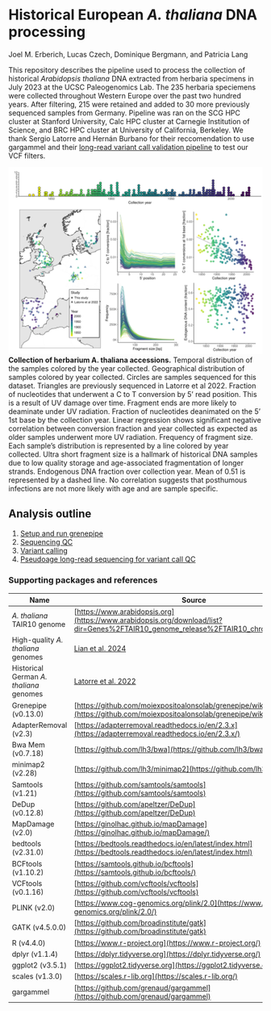 # Historical European *A. thaliana* DNA processing

Joel M. Erberich, Lucas Czech, Dominique Bergmann, and Patricia Lang

This repository describes the pipeline used to process the collection of historical *Arabidopsis thaliana* DNA extracted from herbaria specimens in July 2023 at the UCSC Paleogenomics Lab. The 235 herbaria speciemens were collected throughout Western Europe over the past two hundred years. After filtering, 215 were retained and added to 30 more previously sequenced samples from Germany. Pipeline was ran on the SCG HPC cluster at Stanford University, Calc HPC cluster at Carnegie Institution of Science, and BRC HPC cluster at University of California, Berkeley. We thank Sergio Latorre and Hernán Burbano for their reccomendation to use gargammel and their [long-read variant call validation pipeline](https://github.com/Burbano-Lab/rice-blast-variant-calling/) to test our VCF filters.


![Map of Western Europe and collection sites-colored by year](plots/historical_dna_geoposition.png)
**Collection of herbarium A. thaliana accessions.** Temporal distribution of the samples colored by the year collected. Geographical distribution of samples colored by year collected. Circles are samples sequenced for this dataset. Triangles are previously sequenced in Latorre et al 2022. Fraction of nucleotides that underwent a C to T conversion by 5’ read position. This is a result of UV damage over time. Fragment ends are more likely to deaminate under UV radiation. Fraction of nucleotides deanimated on the 5’ 1st base by the collection year. Linear regression shows significant negative correlation between conversion fraction and year collected as expected as older samples underwent more UV radiation. Frequency of fragment size. Each sample’s distribution is represented by a line colored by year collected. Ultra short fragment size is a hallmark of historical DNA samples due to low quality storage and age-associated fragmentation of longer strands. Endogenous DNA fraction over collection year. Mean of 0.51 is represented by a dashed line. No correlation suggests that posthumous infections are not more likely with age and are sample specific.

## Analysis outline
1. [Setup and run grenepipe](code/01_run_grenepipe.md)
2. [Sequencing QC](code/02_sequencing_qc.md)
3. [Variant calling](code/03_variant_call.md)
4. [Pseudoage long-read sequencing for variant call QC](code/04_pseudoage_long_read_athaliana.md)


### Supporting packages and references
| Name | Source |
| ----------- | ----------- |
| *A. thaliana* TAIR10 genome | [https://www.arabidopsis.org](https://www.arabidopsis.org/download/list?dir=Genes%2FTAIR10_genome_release%2FTAIR10_chromosome_files) |
| High-quality *A. thaliana* genomes | [Lian et al. 2024](https://doi.org/10.1038/s41588-024-01715-9) |
| Historical German *A. thaliana* genomes | [Latorre et al. 2022](https://doi.org/10.5281/zenodo.7156189) |
| Grenepipe (v0.13.0) | [https://github.com/moiexpositoalonsolab/grenepipe/wiki](https://github.com/moiexpositoalonsolab/grenepipe/wiki) |
| AdapterRemoval (v2.3) | [https://adapterremoval.readthedocs.io/en/2.3.x](https://adapterremoval.readthedocs.io/en/2.3.x/) |
| Bwa Mem (v0.7.18) | [https://github.com/lh3/bwa](https://github.com/lh3/bwa) |
| minimap2 (v2.28) | [https://github.com/lh3/minimap2](https://github.com/lh3/minimap2) |
| Samtools (v1.21) | [https://github.com/samtools/samtools](https://github.com/samtools/samtools) |
| DeDup (v0.12.8) | [https://github.com/apeltzer/DeDup](https://github.com/apeltzer/DeDup) |
| MapDamage (v2.0) | [https://ginolhac.github.io/mapDamage](https://ginolhac.github.io/mapDamage/) |
| bedtools (v2.31.0) | [https://bedtools.readthedocs.io/en/latest/index.html](https://bedtools.readthedocs.io/en/latest/index.html) |
| BCFtools (v1.10.2) | [https://samtools.github.io/bcftools](https://samtools.github.io/bcftools/) |
| VCFtools (v0.1.16) | [https://github.com/vcftools/vcftools](https://github.com/vcftools/vcftools) |
| PLINK (v2.0) | [https://www.cog-genomics.org/plink/2.0](https://www.cog-genomics.org/plink/2.0/) |
| GATK (v4.5.0.0) | [https://github.com/broadinstitute/gatk](https://github.com/broadinstitute/gatk) |
| R (v4.4.0) | [https://www.r-project.org](https://www.r-project.org/) |
| dplyr (v1.1.4) | [https://dplyr.tidyverse.org](https://dplyr.tidyverse.org/) |
| ggplot2 (v3.5.1) | [https://ggplot2.tidyverse.org](https://ggplot2.tidyverse.org/) |
| scales (v1.3.0) | [https://scales.r-lib.org](https://scales.r-lib.org/) |
| gargammel | [https://github.com/grenaud/gargammel](https://github.com/grenaud/gargammel) |
